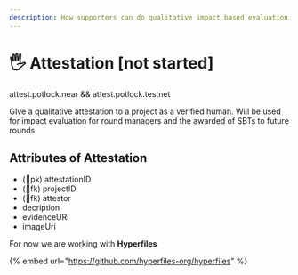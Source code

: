 ```yaml
---
description: How supporters can do qualitative impact based evaluation
---
```


# 🖐 Attestation \[not started]

attest.potlock.near && attest.potlock.testnet

GIve a qualitative attestation to a project as a verified human. Will be used for impact evaluation for round managers and the awarded of SBTs to future rounds



## Attributes of Attestation

* (:key:pk) attestationID
* (:link:fk) projectID
* (:link:fk) attestor
* decription
* evidenceURI
* imageUri

For now we are working with **Hyperfiles**

{% embed url="https://github.com/hyperfiles-org/hyperfiles" %}



